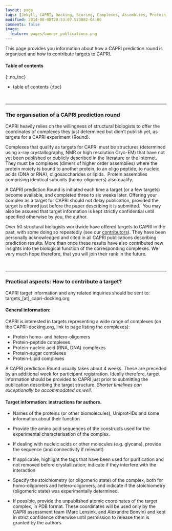 ```yaml
---
layout: page 
tags: [Jekyll, CAPRI, Docking, Scoring, Complexes, Assemblies, Protein, Structure]
modified: 2014-08-08T20:53:07.573882-04:00
comments: false
image:
  feature: pages/banner_publications.png
---
```

This page provides you information about how a CAPRI prediction round is organised and how to contribute targets to CAPRI.

#### Table of contents
{:.no_toc}
* table of contents
{:toc}

<br>
<HR>

### The organisation of a CAPRI prediction round

CAPRI heavily relies on the willingness of structural biologists to offer the coordinates of complexes they just determined but didn’t publish yet, as targets for a CAPRI experiment (Round).

Complexes that qualify as targets for CAPRI must be structures (determined using x-ray crystallography, NMR or high resolution Cryo-EM) that have not yet been published or publicly described in the literature or the Internet. They must be complexes (dimers of higher order assemblies) where the protein moiety is bound to another protein, to an oligo peptide, to nucleic acids (DNA or RNA), oligosaccharides or lipids.  Protein assemblies comprising identical subunits (homo-oligomers) also qualify.

A CAPRI prediction Round is initiated each time a target (or a few targets) become available, and completed three to six weeks later. Offering your complex as a target for CAPRI should not delay publication, provided the target is offered just before the paper describing it is submitted.  You may also be assured that target information is kept strictly confidential until specified otherwise by you, the author. 

Over 50 structural biologists worldwide have offered targets to CAPRI in the past, with some doing so repeatedly (see our [contributors](/people/#contributors)). They have been personally acknowledged and cited in all CAPRI publications describing prediction results. More than once these results have also contributed new insights into the biological function of the corresponding complexes.  We very much hope therefore, that you will join their rank in the future.

<br>
<HR>

### Practical aspects: How to contribute a target?

CAPRI target information and any related inquiries should be sent to: targets_[at]_capri-docking.org


#### General information:

CAPRI is interested in targets representing a wide range of complexes (on the CAPRI-docking.org, link to page listing the complexes):

* Protein homo- and hetero-oligomers
* Protein-peptide complexes
* Protein-nucleic acid (RNA, DNA) complexes
* Protein-sugar complexes
* Protein-Lipid complexes

A CAPRI prediction Round usually takes about 4 weeks. These are preceded by an additional week for participant registration. Ideally therefore, target information should be provided to CAPRI just prior to submitting the publication describing the target structure. _Shorter timelines can exceptionally be accommodated as well_.


#### Target information: instructions for authors.

* Names of the proteins (or other biomolecules), Uniprot-IDs and some information about their function

* Provide the amino acid sequences of the constructs used for the experimental characterisation of the complex. 

* If dealing with nucleic acids or other molecules (e.g. glycans), provide the sequence (and connectivity if relevant)

* If applicable, highlight the tags that have been used for purification and not removed before crystallization; indicate if they interfere with the interaction

* Specify the stoichiometry (or oligomeric state) of the complex, both for homo-oligomers and hetero-oligomers, and indicate if the stoichiometry (oligomeric state) was experimentally determined.

* If possible, provide the unpublished atomic coordinates of the target complex, in PDB format. These coordinates will be used only by the CAPRI assessment team (Marc Lensink, and Alexandre Bonvin) and kept in strict confidence otherwise until permission to release them is granted by the authors.

